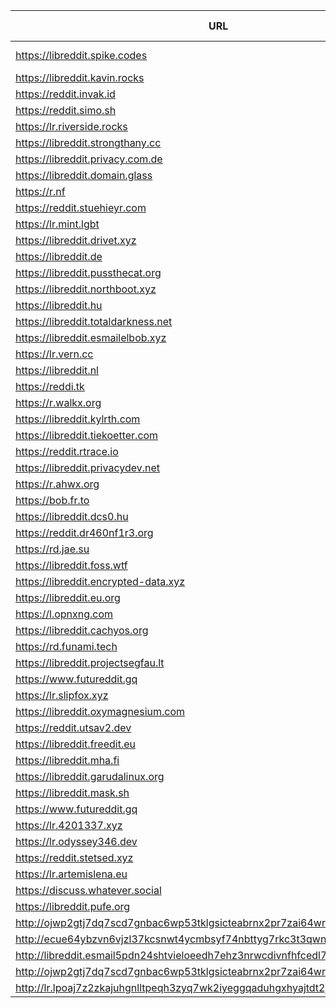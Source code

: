 |URL|Network|Version|Location|Behind Cloudflare?|Comment|
|-|-|-|-|-|-|
|https://libreddit.spike.codes|WWW|v0.24.0|🇺🇸 US||official instance|
|https://libreddit.kavin.rocks|WWW|v0.24.0|🇮🇳 IN|||
|https://reddit.invak.id|WWW|v0.24.0|🇧🇬 BG|||
|https://reddit.simo.sh|WWW|v0.24.0|🇧🇬 BG|||
|https://lr.riverside.rocks|WWW|v0.15.2|🇺🇸 US|||
|https://libreddit.strongthany.cc|WWW|v0.24.0|🇺🇸 US|||
|https://libreddit.privacy.com.de|WWW|v0.22.9|🇩🇪 DE|||
|https://libreddit.domain.glass|WWW|v0.10.5|🇺🇸 US|✅||
|https://r.nf|WWW|v0.24.0|🇩🇪 DE|✅||
|https://reddit.stuehieyr.com|WWW|v0.22.6|🇩🇪 DE|||
|https://lr.mint.lgbt|WWW|v0.22.9|🇨🇦 CA|||
|https://libreddit.drivet.xyz|WWW|v0.23.2|🇵🇱 PL|||
|https://libreddit.de|WWW|v0.24.0|🇩🇪 DE|||
|https://libreddit.pussthecat.org|WWW|v0.24.0|🇩🇪 DE|||
|https://libreddit.northboot.xyz|WWW|v0.23.2|🇩🇪 DE|||
|https://libreddit.hu|WWW|v0.20.2|🇫🇮 FI|✅||
|https://libreddit.totaldarkness.net|WWW|v0.23.1|🇨🇦 CA|||
|https://libreddit.esmailelbob.xyz|WWW|v0.24.0|🇨🇦 CA|||
|https://lr.vern.cc|WWW|v0.23.2|🇨🇦 CA|||
|https://libreddit.nl|WWW|v0.24.0|🇳🇱 NL|||
|https://reddi.tk|WWW|v0.22.9|🇺🇸 US|✅||
|https://r.walkx.org|WWW|v0.22.8|🇳🇱 NL|✅||
|https://libreddit.kylrth.com|WWW|v0.23.2|🇨🇦 CA|||
|https://libreddit.tiekoetter.com|WWW|v0.24.0|🇩🇪 DE|||
|https://reddit.rtrace.io|WWW|v0.23.2|🇩🇪 DE|||
|https://libreddit.privacydev.net|WWW|v0.22.9|🇺🇸 US|||
|https://r.ahwx.org|WWW|v0.22.9|🇳🇱 NL|✅||
|https://bob.fr.to|WWW|v0.24.0|🇺🇸 US|||
|https://libreddit.dcs0.hu|WWW|v0.22.8|🇭🇺 HU|||
|https://reddit.dr460nf1r3.org|WWW|v0.23.2|🇩🇪 DE|✅||
|https://rd.jae.su|WWW|v0.24.0|🇫🇮 FI|||
|https://libreddit.foss.wtf|WWW|v0.24.0|🇩🇪 DE|||
|https://libreddit.encrypted-data.xyz|WWW|v0.24.0|🇫🇷 FR|✅||
|https://libreddit.eu.org|WWW|v0.22.9|🇮🇪 IE|✅||
|https://l.opnxng.com|WWW|v0.24.0|🇸🇬 SG|||
|https://libreddit.cachyos.org|WWW|v0.24.0|🇩🇪 DE|✅||
|https://rd.funami.tech|WWW|v0.22.8|🇰🇷 KR|||
|https://libreddit.projectsegfau.lt|WWW|v0.22.9|🇱🇺 LU|||
|https://www.futureddit.gq|WWW|v0.24.0|🇹🇷 TR|✅||
|https://lr.slipfox.xyz|WWW|v0.22.9|🇺🇸 US|||
|https://libreddit.oxymagnesium.com|WWW|v0.23.1|🇺🇸 US|||
|https://reddit.utsav2.dev|WWW|v0.22.9|🇺🇸 US|||
|https://libreddit.freedit.eu|WWW|v0.24.0|🇺🇸 US|✅||
|https://libreddit.mha.fi|WWW|v0.24.0|🇫🇮 FI|||
|https://libreddit.garudalinux.org|WWW|v0.23.2|🇫🇮 FI|✅||
|https://libreddit.mask.sh|WWW|v0.23.2|🇺🇸 US|||
|https://www.futureddit.gq|WWW|v0.24.0|🇮🇹 IT|✅||
|https://lr.4201337.xyz|WWW|v0.22.9|🇫🇷 FR|||
|https://lr.odyssey346.dev|WWW|v0.24.0|🇫🇷 FR|||
|https://reddit.stetsed.xyz|WWW|v0.24.0|🇳🇱 NL|||
|https://lr.artemislena.eu|WWW|v0.24.0|🇩🇪 DE|||
|https://discuss.whatever.social|WWW|v0.23.2|🇺🇸 US||uses CDN|
|https://libreddit.pufe.org|WWW|v0.24.0|🇳🇿 NZ|||
|http://ojwp2gtj7dq7scd7gnbac6wp53tklgsicteabrnx2pr7zai64wriiaad.onion|Tor|v0.22.9|🇺🇸 US|||
|http://ecue64ybzvn6vjzl37kcsnwt4ycmbsyf74nbttyg7rkc3t3qwnj7mcyd.onion|Tor|v0.23.2|🇩🇪 DE|||
|http://libreddit.esmail5pdn24shtvieloeedh7ehz3nrwcdivnfhfcedl7gf4kwddhkqd.onion|Tor|v0.24.0|🇨🇦 CA|||
|http://ojwp2gtj7dq7scd7gnbac6wp53tklgsicteabrnx2pr7zai64wriiaad.onion|Tor|v0.22.9|🇺🇸 US|||
|http://lr.lpoaj7z2zkajuhgnlltpeqh3zyq7wk2iyeggqaduhgxhyajtdt2j7wad.onion|Tor|v0.24.0|🇩🇪 DE|||
